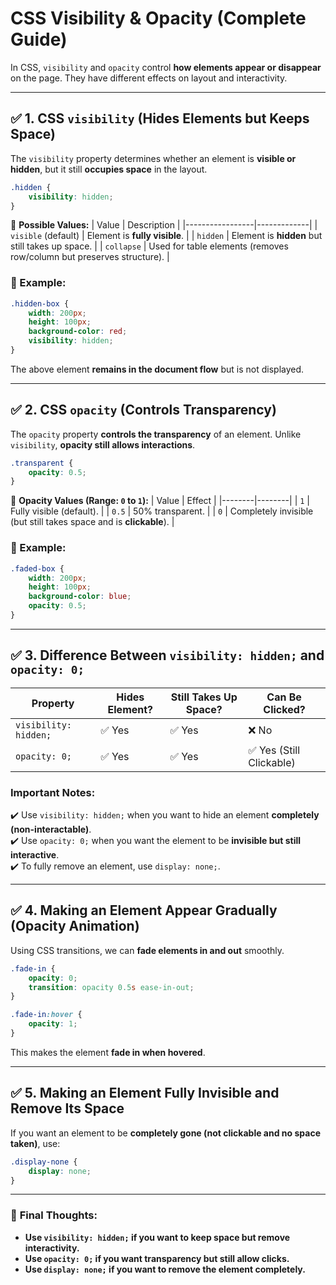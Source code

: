 # CSS Visibility & Opacity (Complete Guide)

In CSS, `visibility` and `opacity` control **how elements appear or disappear** on the page. They have different effects on layout and interactivity.

---

## ✅ 1. CSS `visibility` (Hides Elements but Keeps Space)

The `visibility` property determines whether an element is **visible or hidden**, but it still **occupies space** in the layout.

```css
.hidden {
    visibility: hidden;
}
```

🔸 **Possible Values:**
| Value            | Description |
|-----------------|-------------|
| `visible` (default) | Element is **fully visible**. |
| `hidden` | Element is **hidden** but still takes up space. |
| `collapse` | Used for table elements (removes row/column but preserves structure). |

### 🎯 Example:
```css
.hidden-box {
    width: 200px;
    height: 100px;
    background-color: red;
    visibility: hidden;
}
```

The above element **remains in the document flow** but is not displayed.

---

## ✅ 2. CSS `opacity` (Controls Transparency)

The `opacity` property **controls the transparency** of an element. Unlike `visibility`, **opacity still allows interactions**.

```css
.transparent {
    opacity: 0.5;
}
```

🔸 **Opacity Values (Range: `0` to `1`):**
| Value  | Effect |
|--------|--------|
| `1`    | Fully visible (default). |
| `0.5`  | 50% transparent. |
| `0`    | Completely invisible (but still takes space and is **clickable**). |

### 🎯 Example:
```css
.faded-box {
    width: 200px;
    height: 100px;
    background-color: blue;
    opacity: 0.5;
}
```

---

## ✅ 3. Difference Between `visibility: hidden;` and `opacity: 0;`

| Property  | Hides Element? | Still Takes Up Space? | Can Be Clicked? |
|-----------|--------------|------------------|-----------------|
| `visibility: hidden;` | ✅ Yes | ✅ Yes | ❌ No |
| `opacity: 0;` | ✅ Yes | ✅ Yes | ✅ Yes (Still Clickable) |

### **Important Notes:**
✔️ Use `visibility: hidden;` when you want to hide an element **completely (non-interactable)**.  
✔️ Use `opacity: 0;` when you want the element to be **invisible but still interactive**.  
✔️ To fully remove an element, use `display: none;`.  

---

## ✅ 4. Making an Element Appear Gradually (Opacity Animation)

Using CSS transitions, we can **fade elements in and out** smoothly.

```css
.fade-in {
    opacity: 0;
    transition: opacity 0.5s ease-in-out;
}

.fade-in:hover {
    opacity: 1;
}
```

This makes the element **fade in when hovered**.

---

## ✅ 5. Making an Element Fully Invisible and Remove Its Space

If you want an element to be **completely gone (not clickable and no space taken)**, use:

```css
.display-none {
    display: none;
}
```

---

### 🎯 **Final Thoughts**:
- **Use `visibility: hidden;` if you want to keep space but remove interactivity.**
- **Use `opacity: 0;` if you want transparency but still allow clicks.**
- **Use `display: none;` if you want to remove the element completely.**


